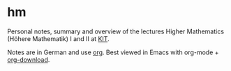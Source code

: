 # hm
Personal notes, summary and overview of the lectures Higher Mathematics (Höhere Mathematik) I and II at [KIT](https://kit.edu).

Notes are in German and use [org](https://orgmode.org/). Best viewed in Emacs with org-mode + [org-download](https://github.com/abo-abo/org-download).
